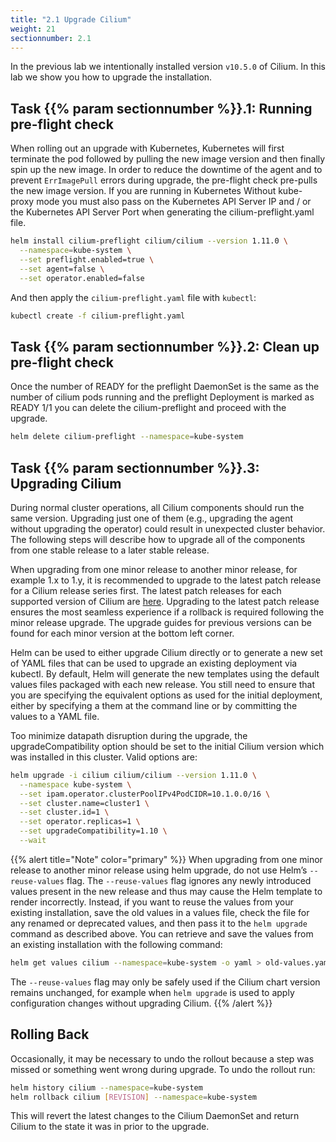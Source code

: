 ```yaml
---
title: "2.1 Upgrade Cilium"
weight: 21
sectionnumber: 2.1
---
```


In the previous lab we intentionally installed version `v10.5.0` of Cilium. In this lab we show you how to upgrade the installation.


## Task {{% param sectionnumber %}}.1: Running pre-flight check

When rolling out an upgrade with Kubernetes, Kubernetes will first terminate the pod followed by pulling the new image version and then finally spin up the new image. In order to reduce the downtime of the agent and to prevent `ErrImagePull` errors during upgrade, the pre-flight check pre-pulls the new image version. If you are running in Kubernetes Without kube-proxy mode you must also pass on the Kubernetes API Server IP and / or the Kubernetes API Server Port when generating the cilium-preflight.yaml file.

```bash
helm install cilium-preflight cilium/cilium --version 1.11.0 \
  --namespace=kube-system \
  --set preflight.enabled=true \
  --set agent=false \
  --set operator.enabled=false
```

And then apply the `cilium-preflight.yaml` file with `kubectl`:

```bash
kubectl create -f cilium-preflight.yaml
```


## Task {{% param sectionnumber %}}.2: Clean up pre-flight check

Once the number of READY for the preflight DaemonSet is the same as the number of cilium pods running and the preflight Deployment is marked as READY 1/1 you can delete the cilium-preflight and proceed with the upgrade.

```bash
helm delete cilium-preflight --namespace=kube-system
```


## Task {{% param sectionnumber %}}.3: Upgrading Cilium

During normal cluster operations, all Cilium components should run the same version. Upgrading just one of them (e.g., upgrading the agent without upgrading the operator) could result in unexpected cluster behavior. The following steps will describe how to upgrade all of the components from one stable release to a later stable release.

When upgrading from one minor release to another minor release, for example 1.x to 1.y, it is recommended to upgrade to the latest patch release for a Cilium release series first. The latest patch releases for each supported version of Cilium are [here](https://github.com/cilium/cilium#stable-releases). Upgrading to the latest patch release ensures the most seamless experience if a rollback is required following the minor release upgrade. The upgrade guides for previous versions can be found for each minor version at the bottom left corner.

Helm can be used to either upgrade Cilium directly or to generate a new set of YAML files that can be used to upgrade an existing deployment via kubectl. By default, Helm will generate the new templates using the default values files packaged with each new release. You still need to ensure that you are specifying the equivalent options as used for the initial deployment, either by specifying a them at the command line or by committing the values to a YAML file.

Too minimize datapath disruption during the upgrade, the upgradeCompatibility option should be set to the initial Cilium version which was installed in this cluster. Valid options are:

```bash
helm upgrade -i cilium cilium/cilium --version 1.11.0 \
  --namespace kube-system \
  --set ipam.operator.clusterPoolIPv4PodCIDR=10.1.0.0/16 \
  --set cluster.name=cluster1 \
  --set cluster.id=1 \
  --set operator.replicas=1 \
  --set upgradeCompatibility=1.10 \
  --wait
```
{{% alert title="Note" color="primary" %}}
When upgrading from one minor release to another minor release using helm upgrade, do not use Helm’s `--reuse-values` flag. The  `--reuse-values` flag ignores any newly introduced values present in the new release and thus may cause the Helm template to render incorrectly. Instead, if you want to reuse the values from your existing installation, save the old values in a values file, check the file for any renamed or deprecated values, and then pass it to the `helm upgrade` command as described above. You can retrieve and save the values from an existing installation with the following command:

```bash
helm get values cilium --namespace=kube-system -o yaml > old-values.yaml
```

The `--reuse-values` flag may only be safely used if the Cilium chart version remains unchanged, for example when `helm upgrade` is used to apply configuration changes without upgrading Cilium.
{{% /alert %}}


## Rolling Back

Occasionally, it may be necessary to undo the rollout because a step was missed or something went wrong during upgrade. To undo the rollout run:

```bash
helm history cilium --namespace=kube-system
helm rollback cilium [REVISION] --namespace=kube-system
```

This will revert the latest changes to the Cilium DaemonSet and return Cilium to the state it was in prior to the upgrade.

